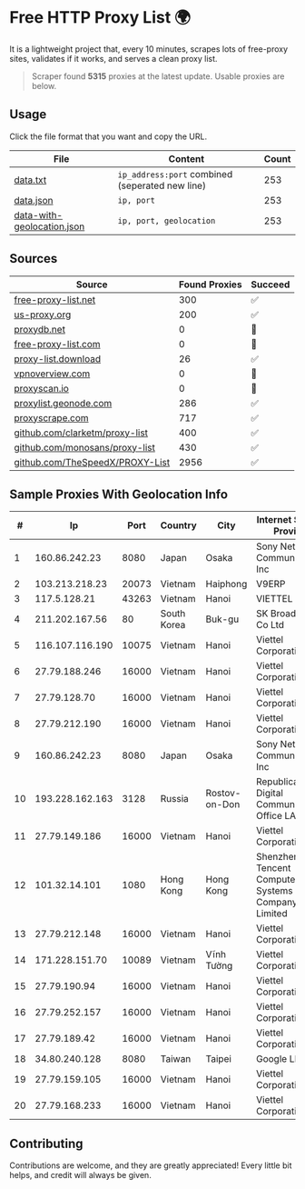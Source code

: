 
# Free HTTP Proxy List 🌍

It is a lightweight project that, every 10 minutes, scrapes lots of free-proxy sites, validates if it works, and serves a clean proxy list.


> Scraper found **5315** proxies at the latest update. Usable proxies are below.

## Usage

Click the file format that you want and copy the URL.


|File|Content|Count|
|----|-------|-----|
|[data.txt](https://raw.githubusercontent.com/themiralay/Proxy-List-World/master/data.txt)|`ip_address:port` combined (seperated new line)|253|
|[data.json](https://raw.githubusercontent.com/themiralay/Proxy-List-World/master/data.json)|`ip, port`|253|
|[data-with-geolocation.json](https://raw.githubusercontent.com/themiralay/Proxy-List-World/master/data-with-geolocation.json)|`ip, port, geolocation`|253|

## Sources

|Source|Found Proxies|Succeed|
|------|-------------|-------|
|[free-proxy-list.net](https://free-proxy-list.net)|300|✅|
|[us-proxy.org](https://www.us-proxy.org)|200|✅|
|[proxydb.net](http://proxydb.net)|0|🚫|
|[free-proxy-list.com](https://free-proxy-list.com/?page=&port=&type%5B%5D=http&type%5B%5D=https&up_time=0&search=Search)|0|🚫|
|[proxy-list.download](https://www.proxy-list.download/HTTP)|26|✅|
|[vpnoverview.com](https://vpnoverview.com/privacy/anonymous-browsing/free-proxy-servers)|0|🚫|
|[proxyscan.io](https://www.proxyscan.io)|0|🚫|
|[proxylist.geonode.com](https://proxylist.geonode.com/api/proxy-list?limit=300&page=1&sort_by=lastChecked&sort_type=desc&protocols=http,https)|286|✅|
|[proxyscrape.com](https://api.proxyscrape.com/v2/?request=displayproxies&protocol=http&timeout=10000&country=all&ssl=all&anonymity=all)|717|✅|
|[github.com/clarketm/proxy-list](https://raw.githubusercontent.com/clarketm/proxy-list/master/proxy-list-raw.txt)|400|✅|
|[github.com/monosans/proxy-list](https://raw.githubusercontent.com/monosans/proxy-list/main/proxies/http.txt)|430|✅|
|[github.com/TheSpeedX/PROXY-List](https://raw.githubusercontent.com/TheSpeedX/PROXY-List/master/http.txt)|2956|✅|


## Sample Proxies With Geolocation Info

|#|Ip|Port|Country|City|Internet Service Provider|
|-|--|----|-------|----|-------------------------|
|1|160.86.242.23|8080|Japan|Osaka|Sony Network Communications Inc|
|2|103.213.218.23|20073|Vietnam|Haiphong|V9ERP|
|3|117.5.128.21|43263|Vietnam|Hanoi|VIETTEL|
|4|211.202.167.56|80|South Korea|Buk-gu|SK Broadband Co Ltd|
|5|116.107.116.190|10075|Vietnam|Hanoi|Viettel Corporation|
|6|27.79.188.246|16000|Vietnam|Hanoi|Viettel Corporation|
|7|27.79.128.70|16000|Vietnam|Hanoi|Viettel Corporation|
|8|27.79.212.190|16000|Vietnam|Hanoi|Viettel Corporation|
|9|160.86.242.23|8080|Japan|Osaka|Sony Network Communications Inc|
|10|193.228.162.163|3128|Russia|Rostov-on-Don|Republican Digital Communications Office LAN|
|11|27.79.149.186|16000|Vietnam|Hanoi|Viettel Corporation|
|12|101.32.14.101|1080|Hong Kong|Hong Kong|Shenzhen Tencent Computer Systems Company Limited|
|13|27.79.212.148|16000|Vietnam|Hanoi|Viettel Corporation|
|14|171.228.151.70|10089|Vietnam|Vĩnh Tường|Viettel Corporation|
|15|27.79.190.94|16000|Vietnam|Hanoi|Viettel Corporation|
|16|27.79.252.157|16000|Vietnam|Hanoi|Viettel Corporation|
|17|27.79.189.42|16000|Vietnam|Hanoi|Viettel Corporation|
|18|34.80.240.128|8080|Taiwan|Taipei|Google LLC|
|19|27.79.159.105|16000|Vietnam|Hanoi|Viettel Corporation|
|20|27.79.168.233|16000|Vietnam|Hanoi|Viettel Corporation|



## Contributing

Contributions are welcome, and they are greatly appreciated! Every
little bit helps, and credit will always be given.


